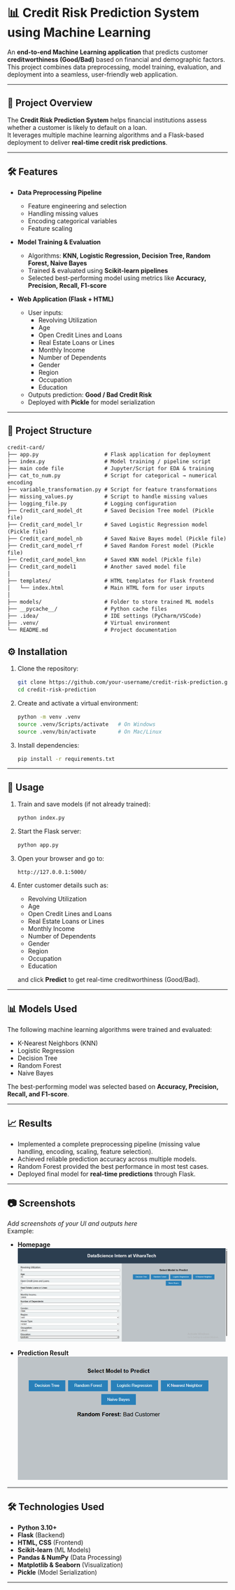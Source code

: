 # 📊 Credit Risk Prediction System using Machine Learning  

An **end-to-end Machine Learning application** that predicts customer **creditworthiness (Good/Bad)** based on financial and demographic factors.  
This project combines data preprocessing, model training, evaluation, and deployment into a seamless, user-friendly web application.  

---

## 🚀 Project Overview  
The **Credit Risk Prediction System** helps financial institutions assess whether a customer is likely to default on a loan.  
It leverages multiple machine learning algorithms and a Flask-based deployment to deliver **real-time credit risk predictions**.  

---

## 🛠️ Features  
- **Data Preprocessing Pipeline**  
  - Feature engineering and selection  
  - Handling missing values  
  - Encoding categorical variables  
  - Feature scaling  

- **Model Training & Evaluation**  
  - Algorithms: **KNN, Logistic Regression, Decision Tree, Random Forest, Naive Bayes**  
  - Trained & evaluated using **Scikit-learn pipelines**  
  - Selected best-performing model using metrics like **Accuracy, Precision, Recall, F1-score**  

- **Web Application (Flask + HTML)**  
  - User inputs:  
    - Revolving Utilization  
    - Age  
    - Open Credit Lines and Loans  
    - Real Estate Loans or Lines  
    - Monthly Income  
    - Number of Dependents  
    - Gender  
    - Region  
    - Occupation  
    - Education  
  - Outputs prediction: **Good / Bad Credit Risk**  
  - Deployed with **Pickle** for model serialization  

---

## 📂 Project Structure
```
credit-card/
├── app.py                     # Flask application for deployment
├── index.py                   # Model training / pipeline script
├── main code file             # Jupyter/Script for EDA & training
├── cat_to_num.py              # Script for categorical → numerical encoding
├── variable_transformation.py # Script for feature transformations
├── missing_values.py          # Script to handle missing values
├── logging_file.py            # Logging configuration
├── Credit_card_model_dt       # Saved Decision Tree model (Pickle file)
├── Credit_card_model_lr       # Saved Logistic Regression model (Pickle file)
├── Credit_card_model_nb       # Saved Naive Bayes model (Pickle file)
├── Credit_card_model_rf       # Saved Random Forest model (Pickle file)
├── Credit_card_model_knn      # Saved KNN model (Pickle file)
├── Credit_card_model1         # Another saved model file
│
├── templates/                 # HTML templates for Flask frontend
│   └── index.html             # Main HTML form for user inputs
│
├── models/                    # Folder to store trained ML models
├── __pycache__/               # Python cache files
├── .idea/                     # IDE settings (PyCharm/VSCode)
├── .venv/                     # Virtual environment
└── README.md                  # Project documentation
```
## ⚙️ Installation

1. Clone the repository:
   ```bash
   git clone https://github.com/your-username/credit-risk-prediction.git
   cd credit-risk-prediction
   ```

2. Create and activate a virtual environment:
   ```bash
   python -m venv .venv
   source .venv/Scripts/activate   # On Windows
   source .venv/bin/activate       # On Mac/Linux
   ```

3. Install dependencies:
   ```bash
   pip install -r requirements.txt
   ```

---

## 🚀 Usage

1. Train and save models (if not already trained):
   ```bash
   python index.py
   ```

2. Start the Flask server:
   ```bash
   python app.py
   ```

3. Open your browser and go to:
   ```
   http://127.0.0.1:5000/
   ```

4. Enter customer details such as:
   - Revolving Utilization  
   - Age  
   - Open Credit Lines and Loans  
   - Real Estate Loans or Lines  
   - Monthly Income  
   - Number of Dependents  
   - Gender  
   - Region  
   - Occupation  
   - Education  

   and click **Predict** to get real-time creditworthiness (Good/Bad).

---

## 📊 Models Used

The following machine learning algorithms were trained and evaluated:
- K-Nearest Neighbors (KNN)  
- Logistic Regression  
- Decision Tree  
- Random Forest  
- Naive Bayes  

The best-performing model was selected based on **Accuracy, Precision, Recall, and F1-score**.

---

## 📈 Results

- Implemented a complete preprocessing pipeline (missing value handling, encoding, scaling, feature selection).  
- Achieved reliable prediction accuracy across multiple models.  
- Random Forest provided the best performance in most test cases.  
- Deployed final model for **real-time predictions** through Flask.  

---

## 📷 Screenshots

_Add screenshots of your UI and outputs here_  
Example:  

- **Homepage**  
![Homepage](https://github.com/devathisrija/Credit-risk-prediction-system-using-machine-learning/blob/main/screenshots/Screenshot%20(693).png)
  

- **Prediction Result**  
![Result](https://github.com/devathisrija/Credit-risk-prediction-system-using-machine-learning/blob/main/screenshots/Screenshot%20(694).png)  

---

## 🛠️ Technologies Used

- **Python 3.10+**  
- **Flask** (Backend)  
- **HTML, CSS** (Frontend)  
- **Scikit-learn** (ML Models)  
- **Pandas & NumPy** (Data Processing)  
- **Matplotlib & Seaborn** (Visualization)  
- **Pickle** (Model Serialization)  

---






